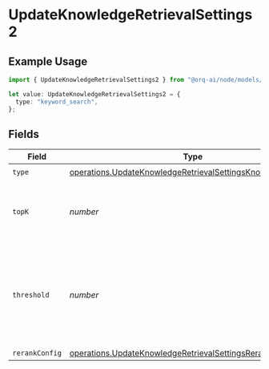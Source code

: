 # UpdateKnowledgeRetrievalSettings2

## Example Usage

```typescript
import { UpdateKnowledgeRetrievalSettings2 } from "@orq-ai/node/models/operations";

let value: UpdateKnowledgeRetrievalSettings2 = {
  type: "keyword_search",
};
```

## Fields

| Field                                                                                                                                        | Type                                                                                                                                         | Required                                                                                                                                     | Description                                                                                                                                  |
| -------------------------------------------------------------------------------------------------------------------------------------------- | -------------------------------------------------------------------------------------------------------------------------------------------- | -------------------------------------------------------------------------------------------------------------------------------------------- | -------------------------------------------------------------------------------------------------------------------------------------------- |
| `type`                                                                                                                                       | [operations.UpdateKnowledgeRetrievalSettingsKnowledgeType](../../models/operations/updateknowledgeretrievalsettingsknowledgetype.md)         | :heavy_check_mark:                                                                                                                           | N/A                                                                                                                                          |
| `topK`                                                                                                                                       | *number*                                                                                                                                     | :heavy_minus_sign:                                                                                                                           | Used to filter chunks that are most similar to the query                                                                                     |
| `threshold`                                                                                                                                  | *number*                                                                                                                                     | :heavy_minus_sign:                                                                                                                           | Used to filter chunks that are most similar to the query. A value of `0` will be consider disabled.                                          |
| `rerankConfig`                                                                                                                               | [operations.UpdateKnowledgeRetrievalSettingsRerankConfigInput](../../models/operations/updateknowledgeretrievalsettingsrerankconfiginput.md) | :heavy_minus_sign:                                                                                                                           | N/A                                                                                                                                          |